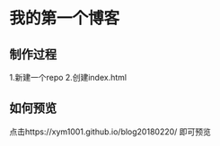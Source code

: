 # 我的第一个博客

## 制作过程

1.新建一个repo
2.创建index.html

## 如何预览

点击https://xym1001.github.io/blog20180220/ 即可预览
